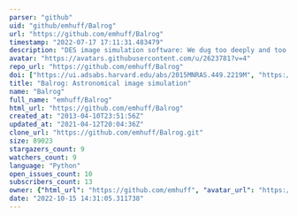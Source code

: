 ```yaml
---
parser: "github"
uid: "github/emhuff/Balrog"
url: "https://github.com/emhuff/Balrog"
timestamp: "2022-07-17 17:11:31.483479"
description: "DES image simulation software: We dug too deeply and too greedily"
avatar: "https://avatars.githubusercontent.com/u/2623781?v=4"
repo_url: "https://github.com/emhuff/Balrog"
doi: ["https://ui.adsabs.harvard.edu/abs/2015MNRAS.449.2219M", "https://ui.adsabs.harvard.edu/abs/2021ascl.soft07009S/abstract"]
title: "Balrog: Astronomical image simulation"
name: "Balrog"
full_name: "emhuff/Balrog"
html_url: "https://github.com/emhuff/Balrog"
created_at: "2013-04-10T23:51:56Z"
updated_at: "2021-04-12T20:04:36Z"
clone_url: "https://github.com/emhuff/Balrog.git"
size: 89023
stargazers_count: 9
watchers_count: 9
language: "Python"
open_issues_count: 10
subscribers_count: 13
owner: {"html_url": "https://github.com/emhuff", "avatar_url": "https://avatars.githubusercontent.com/u/2623781?v=4", "login": "emhuff", "type": "User"}
date: "2022-10-15 14:31:05.311738"
---
```

